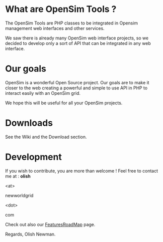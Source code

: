 # What are OpenSim Tools ? #

The OpenSim Tools are PHP classes to be integrated in Opensim management web interfaces and other services.

We saw there is already many OpenSim web interface projects, so we decided to develop only a sort of API that can be integrated in any web interface.

# Our goals #

OpenSim is a wonderful Open Source project. Our goals are to make it closer to the web creating a powerful and simple to use API in PHP to interact easily with an OpenSim grid.

We hope this will be useful for all your OpenSim projects.

# Downloads #

See the Wiki and the Download section.

# Development #

If you wish to contribute, you are more than welcome !
Feel free to contact me at : **olish**

&lt;at&gt;

 newworldgrid 

&lt;dot&gt;

 com

Check out also our [FeaturesRoadMap](FeaturesRoadMap.md) page.

Regards,
Olish Newman.